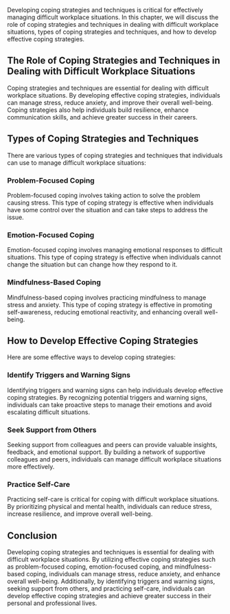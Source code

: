 
Developing coping strategies and techniques is critical for effectively managing difficult workplace situations. In this chapter, we will discuss the role of coping strategies and techniques in dealing with difficult workplace situations, types of coping strategies and techniques, and how to develop effective coping strategies.

The Role of Coping Strategies and Techniques in Dealing with Difficult Workplace Situations
-------------------------------------------------------------------------------------------

Coping strategies and techniques are essential for dealing with difficult workplace situations. By developing effective coping strategies, individuals can manage stress, reduce anxiety, and improve their overall well-being. Coping strategies also help individuals build resilience, enhance communication skills, and achieve greater success in their careers.

Types of Coping Strategies and Techniques
-----------------------------------------

There are various types of coping strategies and techniques that individuals can use to manage difficult workplace situations:

### Problem-Focused Coping

Problem-focused coping involves taking action to solve the problem causing stress. This type of coping strategy is effective when individuals have some control over the situation and can take steps to address the issue.

### Emotion-Focused Coping

Emotion-focused coping involves managing emotional responses to difficult situations. This type of coping strategy is effective when individuals cannot change the situation but can change how they respond to it.

### Mindfulness-Based Coping

Mindfulness-based coping involves practicing mindfulness to manage stress and anxiety. This type of coping strategy is effective in promoting self-awareness, reducing emotional reactivity, and enhancing overall well-being.

How to Develop Effective Coping Strategies
------------------------------------------

Here are some effective ways to develop coping strategies:

### Identify Triggers and Warning Signs

Identifying triggers and warning signs can help individuals develop effective coping strategies. By recognizing potential triggers and warning signs, individuals can take proactive steps to manage their emotions and avoid escalating difficult situations.

### Seek Support from Others

Seeking support from colleagues and peers can provide valuable insights, feedback, and emotional support. By building a network of supportive colleagues and peers, individuals can manage difficult workplace situations more effectively.

### Practice Self-Care

Practicing self-care is critical for coping with difficult workplace situations. By prioritizing physical and mental health, individuals can reduce stress, increase resilience, and improve overall well-being.

Conclusion
----------

Developing coping strategies and techniques is essential for dealing with difficult workplace situations. By utilizing effective coping strategies such as problem-focused coping, emotion-focused coping, and mindfulness-based coping, individuals can manage stress, reduce anxiety, and enhance overall well-being. Additionally, by identifying triggers and warning signs, seeking support from others, and practicing self-care, individuals can develop effective coping strategies and achieve greater success in their personal and professional lives.
